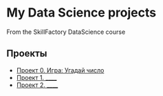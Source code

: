 # My Data Science projects

From the SkillFactory DataScience course

## Проекты
* [Проект 0. Игра: Угадай число](https://github.com/AnnaFurs/Data-Science/tree/main/project%200)
* [Проект 1. ____](____)
* [Проект 2. ____](____)
